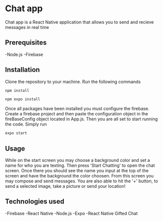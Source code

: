 # Chat app
Chat app is a React Native application that allows you to send and recieve messages in real time
## Prerequisites
-Node.js
-Firebase
## Installation
Clone the repository to your machine.
Run the following commands
```bash 
npm install
```
```bash
npm expo install
```
Once all packages have been installed you must configure the firebase. Create a firebase project and then paste the configuration object in the fireBaseConfig object located in App.js. Then you are all set to start running the code. Simply run
```bash
expo start
```
## Usage
While on the start screen you may choose a background color and set a name for who you are texting.
Then press 'Start Chatting' to open the chat screen. Once there you should see the name you input at the top of the screen and have the background the color choosen. From this screen you may compose and send messages. You are also able to hit the '+' button, to send a selected image, take a picture or send your location!

## Technologies used
-Firebase
-React Native
-Node.js
-Expo
-React Native Gifted Chat